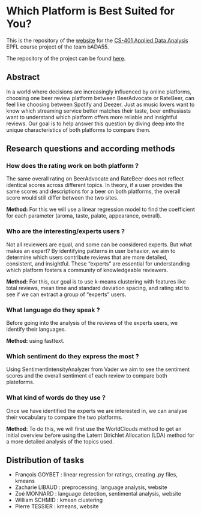 # Which Platform is Best Suited for You?

This is the repository of the <a href="https://zaclibaud.github.io/bADA55.github.io/" target="_blank" rel="noopener noreferrer">website</a> for the <a href="https://edu.epfl.ch/coursebook/fr/applied-data-analysis-CS-401" target="_blank" rel="noopener noreferrer">CS-401 Applied Data Analysis</a> EPFL course project of the team bADA55.

The repository of the project can be found <a href="https://github.com/epfl-ada/ada-2024-project-bada55" target="_blank" rel="noopener noreferrer">here</a>.


## Abstract
In a world where decisions are increasingly influenced by online platforms, choosing one beer review platform between BeerAdvocate or RateBeer, can feel like choosing between Spotify and Deezer. Just as music lovers want to know which streaming service better matches their taste, beer enthusiasts want to understand which platform offers more reliable and insightful reviews. Our goal is to help answer this question by diving deep into the unique characteristics of both platforms to compare them.

## Research questions and according methods

### How does the rating work on both platform ?
The same overall rating on BeerAdvocate and RateBeer does not reflect identical scores across different topics. In theory, if a user provides the same scores and descriptions for a beer on both platforms, the overall score would still differ between the two sites.

**Method:** For this we will use a linear regression model to find the coefficient for each parameter (aroma, taste, palate, appearance, overall).

### Who are the interesting/experts users ?

Not all reviewers are equal, and some can be considered experts. But what makes an expert? By identifying patterns in user behavior, we aim to determine which users contribute reviews that are more detailed, consistent, and insightful. These “experts” are essential for understanding which platform fosters a community of knowledgeable reviewers.

**Method:** For this, our goal is to use k-means clustering with features like total reviews, mean time and standard deviation spacing, and rating std to see if we can extract a group of “experts” users.

### What language do they speak ?

Before going into the analysis of the reviews of the experts users, we identify their languages.

**Method:** using fasttext.

### Which sentiment do they express the most ?

Using SentimentIntensityAnalyzer from Vader we aim to see the sentiment scores and the overall sentiment of each review to compare both plateforms.

### What kind of words do they use ?

Once we have identified the experts we are interested in, we can analyse their vocabulary to compare the two platforms. 

**Method:** To do this, we will first use the WorldClouds method to get an initial overview before using the Latent Dirichlet Allocation (LDA) method for a more detailed analysis of the topics used.

## Distribution of tasks

- François GOYBET : linear regression for ratings, creating .py files, kmeans
- Zacharie LIBAUD : preprocessing, language analysis, website
- Zoé MONNARD : language detection, sentimental analysis, website
- William SCHMID : kmean clustering
- Pierre TESSIER : kmeans, website



